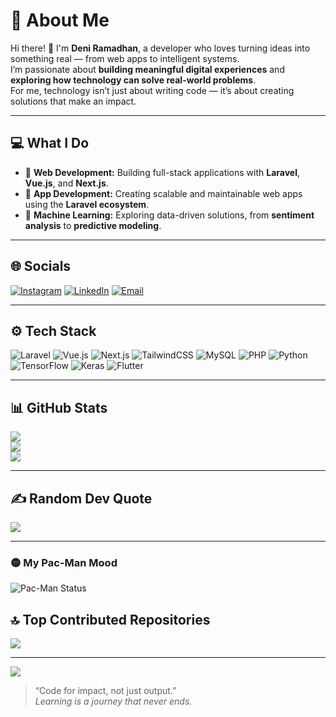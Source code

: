 # 💫 About Me

Hi there! 👋 I'm **Deni Ramadhan**, a developer who loves turning ideas into something real — from web apps to intelligent systems.  
I’m passionate about **building meaningful digital experiences** and **exploring how technology can solve real-world problems**.  
For me, technology isn’t just about writing code — it’s about creating solutions that make an impact.

---

## 💻 What I Do
- 🧩 **Web Development:** Building full-stack applications with **Laravel**, **Vue.js**, and **Next.js**.  
- 📱 **App Development:** Creating scalable and maintainable web apps using the **Laravel ecosystem**.  
- 🤖 **Machine Learning:** Exploring data-driven solutions, from **sentiment analysis** to **predictive modeling**.  

---

## 🌐 Socials
[![Instagram](https://img.shields.io/badge/Instagram-%23E4405F.svg?logo=Instagram&logoColor=white)](https://instagram.com/deny_rzz)
[![LinkedIn](https://img.shields.io/badge/LinkedIn-%230077B5.svg?logo=linkedin&logoColor=white)](https://www.linkedin.com/in/deni-ramadhannn/)
[![Email](https://img.shields.io/badge/Email-D14836?logo=gmail&logoColor=white)](mailto:deniramadhan3c@gmail.com)

---

## ⚙️ Tech Stack
![Laravel](https://img.shields.io/badge/laravel-%23FF2D20.svg?style=for-the-badge&logo=laravel&logoColor=white)
![Vue.js](https://img.shields.io/badge/vue.js-%2335495e.svg?style=for-the-badge&logo=vuedotjs&logoColor=%234FC08D)
![Next.js](https://img.shields.io/badge/next.js-%23000000.svg?style=for-the-badge&logo=nextdotjs&logoColor=white)
![TailwindCSS](https://img.shields.io/badge/tailwindcss-%2338B2AC.svg?style=for-the-badge&logo=tailwind-css&logoColor=white)
![MySQL](https://img.shields.io/badge/mysql-4479A1.svg?style=for-the-badge&logo=mysql&logoColor=white)
![PHP](https://img.shields.io/badge/php-%23777BB4.svg?style=for-the-badge&logo=php&logoColor=white)
![Python](https://img.shields.io/badge/python-%233776AB.svg?style=for-the-badge&logo=python&logoColor=white)
![TensorFlow](https://img.shields.io/badge/TensorFlow-%23FF6F00.svg?style=for-the-badge&logo=TensorFlow&logoColor=white)
![Keras](https://img.shields.io/badge/Keras-%23D00000.svg?style=for-the-badge&logo=Keras&logoColor=white)
![Flutter](https://img.shields.io/badge/Flutter-%2302569B.svg?style=for-the-badge&logo=Flutter&logoColor=white)

---

## 📊 GitHub Stats
![](https://github-readme-stats.vercel.app/api?username=denyrzz&theme=dark&hide_border=true&include_all_commits=true&count_private=true)  
![](https://nirzak-streak-stats.vercel.app/?user=denyrzz&theme=dark&hide_border=true)  
![](https://github-readme-stats.vercel.app/api/top-langs/?username=denyrzz&theme=dark&hide_border=true&layout=compact)

---

## ✍️ Random Dev Quote
![](https://quotes-github-readme.vercel.app/api?type=horizontal&theme=radical)

---

### 🟡 My Pac-Man Mood
![Pac-Man Status](./assets/pacman.svg)

## 🔝 Top Contributed Repositories
![](https://github-contributor-stats.vercel.app/api?username=denyrzz&limit=5&theme=dark&combine_all_yearly_contributions=true)

---

[![](https://visitcount.itsvg.in/api?id=denyrzz&icon=0&color=0)](https://visitcount.itsvg.in)

> “Code for impact, not just output.”  
> _Learning is a journey that never ends._

<!-- Proudly crafted by Deni Ramadhan -->
